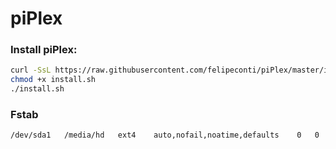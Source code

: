 # piPlex

### Install piPlex:
```sh
curl -SsL https://raw.githubusercontent.com/felipeconti/piPlex/master/install.sh -o install.sh
chmod +x install.sh
./install.sh
```

### Fstab
```sh
/dev/sda1	/media/hd	ext4	auto,nofail,noatime,defaults	0	0
```
